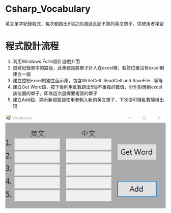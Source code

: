 # Csharp_Vocabulary
英文單字紀錄程式，每次都跑出5個之前遇過且記不熟的英文單子，供使用者複習
# 程式設計流程
1. 利用Windows Form設計遊戲介面
2. 選寫紀錄單字的路徑，此專題是將單子計入在excel裡，若該位置沒有excel則建立一個
3. 建立控制excel的獨立函示庫，包含WriteCell. ReadCell and SaveFile...等等
4. 建立Get Word鈕，按下後則用亂數跑出5個不重複的數值，分別對應到excel該位置的單子，即為這次選擇要複習的單子
5. 建立Add鈕，顯示新視窗讓使用者輸入新的英文單子，下次便可隨亂數隨機出現

![Vocabulary](./Vocabulary.gif)